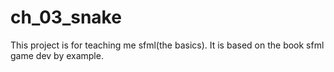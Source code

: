 # ch_03_snake
This project is for teaching me sfml(the basics). It is based on the book sfml game dev by example.
